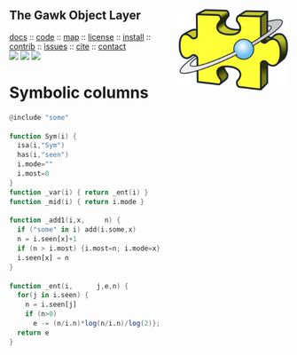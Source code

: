 <a name=top>
<img align=right src="https://raw.githubusercontent.com/timm/awk/master/etc/img/parts.png" width=200>
<h2>
     The Gawk Object Layer
</h2>
<p>
   <a    href="http://menzies.us/awk/index">docs</a>
   :: <a href="http://github.com/timm/awk">code</a>
   :: <a href="http://menzies.us/awk/index#map">map</a>
   :: <a href="http://menzies.us/awk/index#license">license</a>
   :: <a href="http://menzies.us/awk/index#install">install</a>
   :: <a href="http://menzies.us/awk/index#contribute">contrib</a>
   :: <a href="http://github.com/timm/awk/issues">issues</a>
   :: <a href="http://menzies.us/awk/index#cite">cite</a>
   :: <a href="http://menzies.us/awk/index#contact">contact</a>
<br>
   <img src="https://img.shields.io/badge/language-gawk-orange">
   <img src="https://img.shields.io/badge/purpose-ai,se-blueviolet">
   <img src="https://img.shields.io/badge/platform-mac,*nux-informational">
</p>

# Symbolic columns

```awk
@include "some"

function Sym(i) {
  isa(i,"Sym")
  has(i,"seen")
  i.mode=""
  i.most=0
}
function _var(i) { return _ent(i) }
function _mid(i) { return i.mode }

function _add1(i,x,     n) {
  if ("some" in i) add(i.some,x)
  n = i.seen[x]+1
  if (n > i.most) {i.most=n; i.mode=x}
  i.seen[x] = n
}

function _ent(i,      j,e,n) {
  for(j in i.seen) {
    n = i.seen[j]
    if (n>0) 
      e -= (n/i.n)*log(n/i.n)/log(2)};
  return e
}
```
